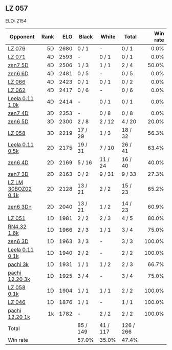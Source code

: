## LZ 057 ##

ELO: 2154

Opponent | Rank | ELO | Black | White | Total | Win rate
---------|-----:|----:|-------|-------|-------|-------:
[LZ 076](LZ%20076.md) | 5D | 2680 | 0 / 1 | - | 0 / 1 | 0.0%
[LZ 071](LZ%20071.md) | 4D | 2593 | - | 0 / 1 | 0 / 1 | 0.0%
[zen7 5D](zen7%205D.md) | 4D | 2506 | 1 / 3 | 1 / 1 | 2 / 4 | 50.0%
[zen6 6D](zen6%206D.md) | 4D | 2481 | 0 / 5 | - | 0 / 5 | 0.0%
[LZ 066](LZ%20066.md) | 4D | 2423 | 0 / 1 | 0 / 1 | 0 / 2 | 0.0%
[LZ 062](LZ%20062.md) | 4D | 2417 | 0 / 6 | - | 0 / 6 | 0.0%
[Leela 0.11 1.0k](Leela%200.11%201.0k.md) | 4D | 2414 | - | 0 / 1 | 0 / 1 | 0.0%
[zen7 4D](zen7%204D.md) | 3D | 2353 | - | 0 / 8 | 0 / 8 | 0.0%
[zen6 5D](zen6%205D.md) | 3D | 2300 | 2 / 8 | 2 / 12 | 4 / 20 | 20.0%
[LZ 058](LZ%20058.md) | 3D | 2219 | 17 / 29 | 1 / 3 | 18 / 32 | 56.3%
[Leela 0.11 0.5k](Leela%200.11%200.5k.md) | 2D | 2175 | 19 / 31 | 7 / 10 | 26 / 41 | 63.4%
[zen6 4D](zen6%204D.md) | 2D | 2169 | 5 / 16 | 11 / 24 | 16 / 40 | 40.0%
[zen7 3D](zen7%203D.md) | 2D | 2163 | 0 / 2 | 9 / 31 | 9 / 33 | 27.3%
[LZ LM 30BOZ02 0.1k](LZ%20LM%2030BOZ02%200.1k.md) | 2D | 2128 | 13 / 21 | 2 / 2 | 15 / 23 | 65.2%
[zen6 3D+](zen6%203D+.md) | 2D | 2040 | 13 / 21 | 1 / 2 | 14 / 23 | 60.9%
[LZ 051](LZ%20051.md) | 1D | 1981 | 2 / 2 | 2 / 3 | 4 / 5 | 80.0%
[RN4.32 1.6k](RN4.32%201.6k.md) | 1D | 1966 | 2 / 3 | 1 / 1 | 3 / 4 | 75.0%
[zen6 3D](zen6%203D.md) | 1D | 1963 | 3 / 3 | - | 3 / 3 | 100.0%
[Leela 0.11 0.1k](Leela%200.11%200.1k.md) | 1D | 1940 | 2 / 2 | - | 2 / 2 | 100.0%
[pachi 3k](pachi%203k.md) | 1D | 1931 | 1 / 1 | 1 / 2 | 2 / 3 | 66.7%
[pachi 12.20 3k](pachi%2012.20%203k.md) | 1D | 1925 | 3 / 4 | - | 3 / 4 | 75.0%
[LZ 058 0.1k](LZ%20058%200.1k.md) | 1D | 1904 | 1 / 1 | 1 / 1 | 2 / 2 | 100.0%
[LZ 046](LZ%20046.md) | 1D | 1876 | 1 / 1 | - | 1 / 1 | 100.0%
[pachi 12.20 1k](pachi%2012.20%201k.md) | 1k | 1782 | - | 2 / 2 | 2 / 2 | 100.0%
Total | | | 85 / 149 | 41 / 117 | 126 / 266 | 
Win rate| | | 57.0% | 35.0% | 47.4% | 
